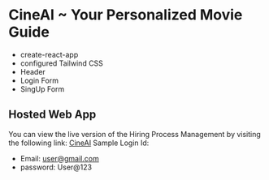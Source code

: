 # CineAI ~ Your Personalized Movie Guide

- create-react-app
- configured Tailwind CSS
- Header
- Login Form
- SingUp Form

## Hosted Web App

You can view the live version of the Hiring Process Management by visiting the following link:
[CineAI](https://cineai-15.web.app/)
Sample Login Id:
- Email: user@gmail.com
- password: User@123
